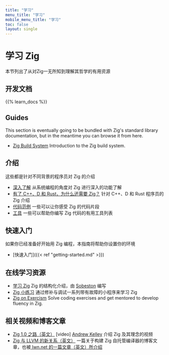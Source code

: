 ```yaml
---
title: "学习"
menu_title: "学习"
mobile_menu_title: "学习"
toc: false
layout: single
---
```


# 学习 Zig
本节列出了从对Zig一无所知到理解其哲学的有用资源

## 开发文档
{{% learn_docs %}}

## Guides
This section is eventually going to be bundled with Zig's standard library documentation, but
in the meantime you can browse it from here.

- [Zig Build System](build-system/)
Introduction to the Zig build system.

## 介绍
这些都是针对不同背景的程序员对 Zig 的介绍

- [深入了解](overview/)
从系统编程的角度对 Zig 进行深入的功能了解
- [有了 C++、D 和 Rust，为什么还需要 Zig？](why_zig_rust_d_cpp/)
针对 C++、D 和 Rust 程序员的 Zig 介绍
- [代码范例](samples/)
一些可以让你感受 Zig 的代码片段
- [工具](tools/)
一些可以帮助你编写 Zig 代码的有用工具列表


## 快速入门
如果你已经准备好开始用 Zig 编程，本指南将帮助你设置你的环境

- [快速入门]({{< ref "getting-started.md" >}})

## 在线学习资源
- [学习 Zig](https://ziglearn.org)
Zig 的结构化介绍，由 [Sobeston](https://github.com/sobeston) 编写
- [Zig 小练习](https://ziglings.org)
通过修补与调试一系列带有故障的小程序来学习 Zig
- [Zig on Exercism](https://exercism.org/tracks/zig)
Solve coding exercises and get mentored to develop fluency in Zig.

## 相关视频和博客文章
- [Zig 1.0 之路（英文）](https://www.youtube.com/watch?v=Gv2I7qTux7g) [video]
[Andrew Kelley](https://andrewkelley.me) 介绍 Zig 及其理念的视频
- [Zig 与 LLVM 的新关系（英文）](https://kristoff.it/blog/zig-new-relationship-llvm/)
一篇关于构建 Zig 自托管编译器的博客文章，也被[ lwn.net 的一篇文章（英文）所介绍](https://lwn.net/Articles/833400/)
















